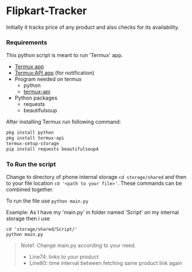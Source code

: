 # Flipkart-Tracker
Initially it tracks price of any product and also checks for its availability.

### Requirements
This python script is meant to run 'Termux' app.

- [Termux app](https://play.google.com/store/apps/details?id=com.termux)
- [Termux:API app](https://play.google.com/store/apps/details?id=com.termux.api) (for notification)
- Program needed on termux
  - python
  - [termux-api](https://wiki.termux.com/wiki/Termux:API)
- Python packages
  - requests
  - beautifulsoup

After installing Termux run following command:
```bash
pkg install python
pkg install termux-api
termux-setup-storage
pip install requests beautifulsoup4
```

### To Run the script
Change to directory of phone internal storage `cd storage/shared` and then to your file location `cd '<path to your file>'`. These commands can be combined together.

To run the file use `python main.py`

Example: As I have my 'main.py' in folder named 'Script' on my internal storage then i use
```
cd 'storage/shared/Script/'
python main.py
```

> Note!: Change main.py according to your need. 
>- Line74: links to your product
>- Line80: time interval between fetching same product link again